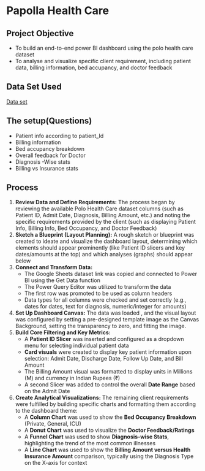 # Papolla Health Care

## Project Objective
   - To build an end-to-end power BI dashboard using the polo health care dataset
   - To analyse and visualize specific client requirement, including patient data, billing information, bed accupancy, and doctor feedback 

## Data Set Used
<a href=" past it link ">Data set</a>

## The setup(Questions)
- Patient info according to patient_Id
- Billing information
- Bed accupancy breakdown
- Overall feedback for Doctor
- Diagnosis -Wise stats
- Billing vs Insurance stats

## Process


1.  **Review Data and Define Requirements:** The process began by reviewing the available Polo Health Care dataset columns (such as Patient ID, Admit Date, Diagnosis, Billing Amount, etc.) and noting the specific requirements provided by the client (such as displaying Patient Info, Billing Info, Bed Occupancy, and Doctor Feedback)
2.  **Sketch a Blueprint (Layout Planning):** A rough sketch or blueprint was created to ideate and visualize the dashboard layout, determining which elements should appear prominently (like Patient ID slicers and key dates/amounts at the top) and which analyses (graphs) should appear below 
3.  **Connect and Transform Data:**
    *   The Google Sheets dataset link was copied and connected to Power BI using the Get Data function 
    *   The Power Query Editor was utilized to transform the data 
    *   The first row was promoted to be used as column headers 
    *   Data types for all columns were checked and set correctly (e.g., dates for dates, text for diagnosis, numeric/integer for amounts) 
4.  **Set Up Dashboard Canvas:** The data was loaded , and the visual layout was configured by setting a pre-designed template image as the Canvas Background, setting the transparency to zero, and fitting the image.
5.  **Build Core Filtering and Key Metrics:**
    *   A **Patient ID Slicer** was inserted and configured as a dropdown menu for selecting individual patient data 
    *   **Card visuals** were created to display key patient information upon selection: Admit Date, Discharge Date, Follow Up Date, and Bill Amount 
    *   The Billing Amount visual was formatted to display units in Millions (M) and currency in Indian Rupees (₹) 
    *   A second Slicer was added to control the overall **Date Range** based on the Admit Date 
6.  **Create Analytical Visualizations:** The remaining client requirements were fulfilled by building specific charts and formatting them according to the dashboard theme:
    *   A **Column Chart** was used to show the **Bed Occupancy Breakdown** (Private, General, ICU) 
    *   A **Donut Chart** was used to visualize the **Doctor Feedback/Ratings** 
    *   A **Funnel Chart** was used to show **Diagnosis-wise Stats**, highlighting the trend of the most common illnesses 
    *   A **Line Chart** was used to show the **Billing Amount versus Health Insurance Amount** comparison, typically using the Diagnosis Type on the X-axis for context

